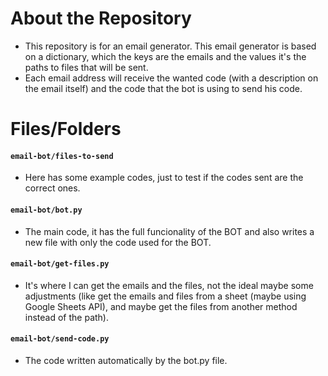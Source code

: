# About the Repository
- This repository is for an email generator. This email generator is based on a dictionary, which the keys are the emails and the values it's the paths to files that will be sent.
- Each email address will receive the wanted code (with a description on the email itself) and the code that the bot is using to send his code.

# Files/Folders
#### `email-bot/files-to-send`
- Here has some example codes, just to test if the codes sent are the correct ones.
#### `email-bot/bot.py`
- The main code, it has the full funcionality of the BOT and also writes a new file with only the code used for the BOT.
#### `email-bot/get-files.py`
- It's where I can get the emails and the files, not the ideal maybe some adjustments (like get the emails and files from a sheet (maybe using Google Sheets API), and maybe get the files from another method instead of the path).
#### `email-bot/send-code.py`
- The code written automatically by the bot.py file.
